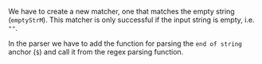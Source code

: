 We have to create a new matcher, one that matches the empty string (`emptyStrM`).
This matcher is only successful if the input string is empty, i.e. `""`.

In the parser we have to add the function for parsing the `end of string` anchor (`$`) and call it from the regex parsing function.
